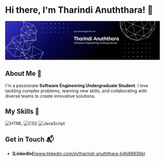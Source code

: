 # Hi there, I'm Tharindi Anuththara! 👋

![My Banner](assets/banner.png)


## About Me 🚀

I'm a passionate **Software Engineering Undergraduate Student**. I love tackling complex problems, learning new skills, and collaborating with diverse teams to create innovative solutions.

## My Skills 🧠

![HTML](https://img.shields.io/badge/-HTML-E34F26?style=flat-square&logo=html5&logoColor=white)
![CSS](https://img.shields.io/badge/-CSS-1572B6?style=flat-square&logo=css3&logoColor=white)
![JavaScript](https://img.shields.io/badge/-JavaScript-F7DF1E?style=flat-square&logo=javascript&logoColor=black)

## Get in Touch 📬
- **[LinkedIn]**(www.linkedin.com/in/tharindi-anuththara-b4b98936b)
  



